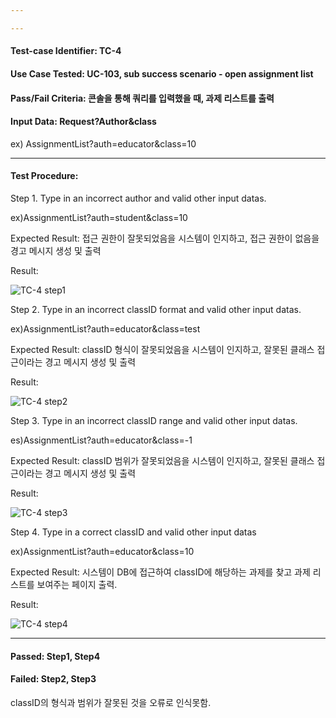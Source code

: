 ```yaml
---

---
```


#### Test-case Identifier: TC-4

#### Use Case Tested: UC-103, sub success scenario - open assignment list

#### Pass/Fail Criteria: 콘솔을 통해 쿼리를 입력했을 때, 과제 리스트를 출력

#### Input Data: Request?Author&class

ex) AssignmentList?auth=educator&class=10

------

#### Test Procedure:

Step 1. Type in an incorrect author and valid other input datas.

ex)AssignmentList?auth=student&class=10

Expected Result: 접근 권한이 잘못되었음을 시스템이 인지하고, 접근 권한이 없음을 경고 메시지 생성 및 출력

Result:

![TC-4 step1](https://user-images.githubusercontent.com/51692363/120154624-09479300-c22b-11eb-8737-7ba93b6357b4.JPG)

Step 2. Type in an incorrect classID format and valid other input datas.

ex)AssignmentList?auth=educator&class=test

Expected Result: classID 형식이 잘못되었음을 시스템이 인지하고, 잘못된 클래스 접근이라는 경고 메시지 생성 및 출력

Result:

![TC-4 step2](https://user-images.githubusercontent.com/51692363/120154631-09e02980-c22b-11eb-825b-78c494d01c13.JPG)

Step 3. Type in an incorrect classID range and valid other input datas.

es)AssignmentList?auth=educator&class=-1

Expected Result: classID 범위가 잘못되었음을 시스템이 인지하고, 잘못된 클래스 접근이라는 경고 메시지 생성 및 출력

Result:

![TC-4 step3](https://user-images.githubusercontent.com/51692363/120154633-0a78c000-c22b-11eb-92a9-b2ef6f95c607.JPG)



Step 4. Type in a correct classID and valid other input datas

ex)AssignmentList?auth=educator&class=10

Expected Result: 시스템이 DB에 접근하여 classID에 해당하는 과제를 찾고 과제 리스트를 보여주는 페이지 출력.

Result:

![TC-4 step4](https://user-images.githubusercontent.com/51692363/120154637-0a78c000-c22b-11eb-8cfd-155727b789e5.JPG)

------

#### Passed: Step1, Step4

#### Failed: Step2, Step3

classID의 형식과 범위가 잘못된 것을 오류로 인식못함.

